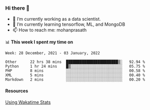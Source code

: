 ### Hi there 👋

- 🔭 I’m currently working as a data scientist.
- 🌱 I’m currently learning tensorflow, ML, and MongoDB
- 📫 How to reach me: mohanprasath

📊 **This week I spent my time on**
<!--START_SECTION:waka-->
```text
Week: 28 December, 2021 - 03 January, 2022

Other      22 hrs 38 mins  ███████████████████████▒░   92.94 % 
Python     1 hr 24 mins    █▒░░░░░░░░░░░░░░░░░░░░░░░   05.75 % 
PHP        8 mins          ░░░░░░░░░░░░░░░░░░░░░░░░░   00.58 % 
XML        5 mins          ░░░░░░░░░░░░░░░░░░░░░░░░░   00.40 % 
Markdown   2 mins          ░░░░░░░░░░░░░░░░░░░░░░░░░   00.20 % 
```
<!--END_SECTION:waka-->

#### Resources
[Using Wakatime Stats](https://github.com/marketplace/actions/waka-readme)
